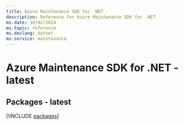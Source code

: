 ```yaml
---
title: Azure Maintenance SDK for .NET
description: Reference for Azure Maintenance SDK for .NET
ms.date: 10/02/2024
ms.topic: reference
ms.devlang: dotnet
ms.service: maintenance
---
```

# Azure Maintenance SDK for .NET - latest
## Packages - latest
[!INCLUDE [packages](maintenance-index.md)]